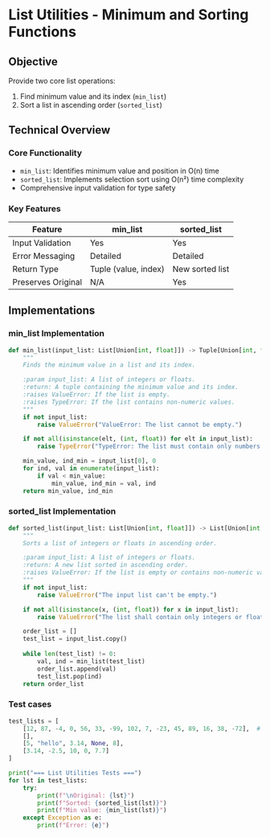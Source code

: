 # List Utilities - Minimum and Sorting Functions

## Objective
Provide two core list operations:
1. Find minimum value and its index (`min_list`)
2. Sort a list in ascending order (`sorted_list`)

## Technical Overview

### Core Functionality
- `min_list`: Identifies minimum value and position in O(n) time
- `sorted_list`: Implements selection sort using O(n²) time complexity
- Comprehensive input validation for type safety

### Key Features
| Feature               | min_list               | sorted_list            |
|-----------------------|------------------------|------------------------|
| Input Validation      | Yes                    | Yes                    |
| Error Messaging       | Detailed               | Detailed               |
| Return Type           | Tuple (value, index)   | New sorted list        |
| Preserves Original    | N/A                    | Yes                    |

## Implementations

### min_list Implementation
```python
def min_list(input_list: List[Union[int, float]]) -> Tuple[Union[int, float], int]:
    """
    Finds the minimum value in a list and its index.

    :param input_list: A list of integers or floats.
    :return: A tuple containing the minimum value and its index.
    :raises ValueError: If the list is empty.
    :raises TypeError: If the list contains non-numeric values.
    """
    if not input_list:
        raise ValueError("ValueError: The list cannot be empty.")

    if not all(isinstance(elt, (int, float)) for elt in input_list):
        raise TypeError("TypeError: The list must contain only numbers (integers or floats).")

    min_value, ind_min = input_list[0], 0
    for ind, val in enumerate(input_list):
        if val < min_value:
            min_value, ind_min = val, ind
    return min_value, ind_min
```
### sorted_list Implementation
```python
def sorted_list(input_list: List[Union[int, float]]) -> List[Union[int, float]]:
    """
    Sorts a list of integers or floats in ascending order.

    :param input_list: A list of integers or floats.
    :return: A new list sorted in ascending order.
    :raises ValueError: If the list is empty or contains non-numeric values.
    """
    if not input_list:
        raise ValueError("The input list can't be empty.")

    if not all(isinstance(x, (int, float)) for x in input_list):
        raise ValueError("The list shall contain only integers or float numbers.")

    order_list = []
    test_list = input_list.copy()
    
    while len(test_list) != 0:
        val, ind = min_list(test_list)
        order_list.append(val)
        test_list.pop(ind)
    return order_list
```
### Test cases
```python 
test_lists = [
    [12, 87, -4, 0, 56, 33, -99, 102, 7, -23, 45, 89, 16, 38, -72],  # Normal case
    [],                                                                 # Empty list
    [5, "hello", 3.14, None, 8],                                       # Mixed types
    [3.14, -2.5, 10, 0, 7.7]                                           # Floats
]

print("=== List Utilities Tests ===")
for lst in test_lists:
    try:
        print(f"\nOriginal: {lst}")
        print(f"Sorted: {sorted_list(lst)}")
        print(f"Min value: {min_list(lst)}")
    except Exception as e:
        print(f"Error: {e}")
```